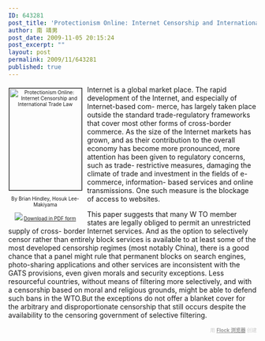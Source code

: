 ```yaml
---
ID: 643281
post_title: 'Protectionism Online: Internet Censorship and International Trade Law'
author: 南 靖男
post_date: 2009-11-05 20:15:24
post_excerpt: ""
layout: post
permalink: 2009/11/643281
published: true
---
```

<div style="width: 150px; font-size: 10px; float: left; text-align: center; margin-right: 10px;"><p style="margin-top: 5px;"><img src="http://www.ecipe.org/protectionism-online-internet-censorship-and-international-trade-law/Cover" alt="Protectionism Online: Internet Censorship and International Trade Law" title="Protectionism Online: Internet Censorship and International Trade Law" style="border: 1px solid black;" width="147" height="206" /></p>
<p>By Brian Hindley, Hosuk Lee-Makiyama</p>
<p><img src="http://www.ecipe.org/pdf_icon.gif" /> <a href="http://www.ecipe.org/protectionism-online-internet-censorship-and-international-trade-law/PDF">Download in PDF form</a></p>
</div>
<div><p>Internet is a global market place. The rapid development of the Internet, and especially of Internet-based com- merce, has largely taken place outside the standard trade-regulatory frameworks that cover most other forms of cross-border commerce. As the size of the Internet markets has grown, and as their contribution to the overall economy has become more pronounced, more attention has been given to regulatory concerns, such as trade- restrictive measures, damaging the climate of trade and investment in the fields of e-commerce, information- based services and online transmissions. One such measure is the blockage of access to websites.</p><p>This paper suggests that many W TO member states are legally obliged to permit an unrestricted supply of cross- border Internet services. And as the option to selectively censor rather than entirely block services is available to at least some of the most developed censorship regimes (most notably China), there is a good chance that a panel might rule that permanent blocks on search engines, photo-sharing applications and other services are inconsistent with the GATS provisions, even given morals and security exceptions. Less resourceful countries, without means of filtering more selectively, and with a censorship based on moral and religious grounds, might be able to defend such bans in the WTO.<span class="Apple-tab-span"></span>But the exceptions do not offer a blanket cover for the arbitrary and disproportionate censorship that still occurs despite the availability to the censoring government of selective filtering.</p></div>
<!--more--><div class="flockcredit" style="text-align: right; color: #CCC; font-size: x-small;">用 <a href="http://www.flock.com/blogged-with-flock" style="color: #999; font-weight: bold;" target="_new" title="Flock 浏览器">Flock 浏览器</a> 创建</div>